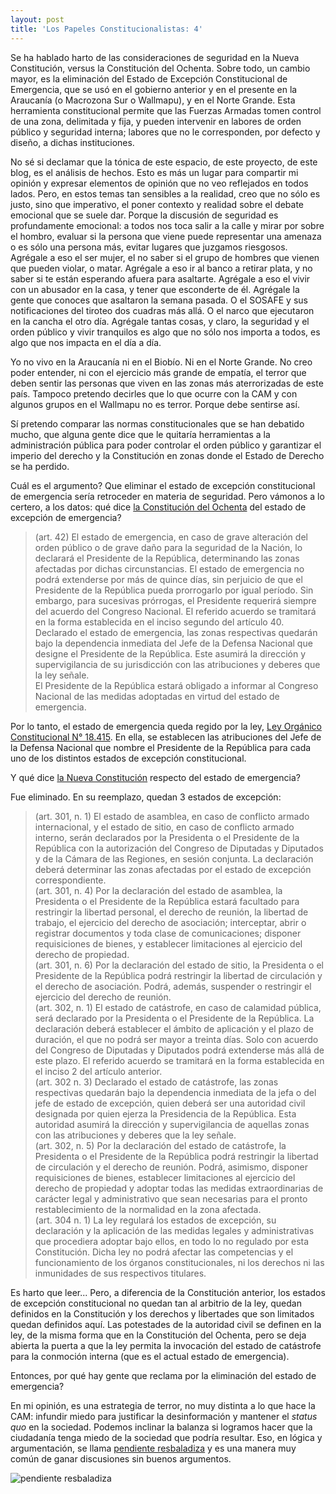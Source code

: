 ```yaml
---
layout: post
title: 'Los Papeles Constitucionalistas: 4'
---
```

Se ha hablado harto de las consideraciones de seguridad en la Nueva Constitución, versus la Constitución del Ochenta. Sobre todo, un cambio mayor, es la eliminación del Estado de Excepción Constitucional de Emergencia, que se usó en el gobierno anterior y en el presente en la Araucanía (o Macrozona Sur o Wallmapu), y en el Norte Grande. Esta herramienta constitucional permite que las Fuerzas Armadas tomen control de una zona, delimitada y fija, y pueden intervenir en labores de orden público y seguridad interna; labores que no le corresponden, por defecto y diseño, a dichas instituciones.

<!--more-->

No sé si declamar que la tónica de este espacio, de este proyecto, de este blog, es el análisis de hechos. Esto es más un lugar para compartir mi opinión y expresar elementos de opinión que no veo reflejados en todos lados. Pero, en estos temas tan sensibles a la realidad, creo que no sólo es justo, sino que imperativo, el poner contexto y realidad sobre el debate emocional que se suele dar. Porque la discusión de seguridad es profundamente emocional: a todos nos toca salir a la calle y mirar por sobre el hombro, evaluar si la persona que viene puede representar una amenaza o es sólo una persona más, evitar lugares que juzgamos riesgosos. Agrégale a eso el ser mujer, el no saber si el grupo de hombres que vienen que pueden violar, o matar. Agrégale a eso ir al banco a retirar plata, y no saber si te están esperando afuera para asaltarte. Agrégale a eso el vivir con un abusador en la casa, y tener que esconderte de él. Agrégale la gente que conoces que asaltaron la semana pasada. O el SOSAFE y sus notificaciones del tiroteo dos cuadras más allá. O el narco que ejecutaron en la cancha el otro día. Agrégale tantas cosas, y claro, la seguridad y el orden público y vivir tranquilos es algo que no sólo nos importa a todos, es algo que nos impacta en el día a día.

Yo no vivo en la Araucanía ni en el Biobío. Ni en el Norte Grande. No creo poder entender, ni con el ejercicio más grande de empatía, el terror que deben sentir las personas que viven en las zonas más aterrorizadas de este país. Tampoco pretendo decirles que lo que ocurre con la CAM y con algunos grupos en el Wallmapu no es terror. Porque debe sentirse así.

Sí pretendo comparar las normas constitucionales que se han debatido mucho, que alguna gente dice que le quitaría herramientas a la administración pública para poder controlar el orden público y garantizar el imperio del derecho y la Constitución en zonas donde el Estado de Derecho se ha perdido.

Cuál es el argumento? Que eliminar el estado de excepción constitucional de emergencia sería retroceder en materia de seguridad. Pero vámonos a lo certero, a los datos: qué dice [la Constitución del Ochenta](https://www.camara.cl/camara/doc/leyes_normas/constitucion.pdf) del estado de excepción de emergencia?

> (art. 42) El estado de emergencia, en caso de grave alteración del orden público o de grave daño para la seguridad de la Nación, lo declarará el Presidente de la República, determinando las zonas afectadas por dichas circunstancias. El estado de emergencia no podrá extenderse por más de quince días, sin perjuicio de que el Presidente de la República pueda prorrogarlo por igual período. Sin embargo, para sucesivas prórrogas, el Presidente requerirá siempre del acuerdo del Congreso Nacional. El referido acuerdo se tramitará en la forma establecida en el inciso segundo del artículo 40. <br>
> Declarado el estado de emergencia, las zonas respectivas quedarán bajo la dependencia inmediata del Jefe de la Defensa Nacional que designe el Presidente de la República. Este asumirá la dirección y supervigilancia de su jurisdicción con las atribuciones y deberes que la ley señale. <br>
> El Presidente de la República estará obligado a informar al Congreso Nacional de las medidas adoptadas en virtud del estado de emergencia.

Por lo tanto, el estado de emergencia queda regido por la ley, [Ley Orgánico Constitucional N° 18.415](https://www.bcn.cl/leychile/navegar?idNorma=29824). En ella, se establecen las atribuciones del Jefe de la Defensa Nacional que nombre el Presidente de la República para cada uno de los distintos estados de excepción constitucional.

Y qué dice [la Nueva Constitución](https://www.chileconvencion.cl/wp-content/uploads/2022/07/Texto-CPR-2022.pdf) respecto del estado de emergencia?

Fue eliminado. En su reemplazo, quedan 3 estados de excepción:

> (art. 301, n. 1) El estado de asamblea, en caso de conflicto armado internacional, y el estado de sitio, en caso de conflicto armado interno, serán declarados por la Presidenta o el Presidente de la República con la autorización del Congreso de Diputadas y Diputados y de la Cámara de las Regiones, en sesión conjunta. La declaración deberá determinar las zonas afectadas por el estado de excepción correspondiente. <br>
> (art. 301, n. 4) Por la declaración del estado de asamblea, la Presidenta o el Presidente de la República estará facultado para restringir la libertad personal, el derecho de reunión, la libertad de trabajo, el ejercicio del derecho de asociación; interceptar, abrir o registrar documentos y toda clase de comunicaciones; disponer requisiciones de bienes, y establecer limitaciones al ejercicio del derecho de propiedad. <br>
> (art. 301, n. 6) Por la declaración del estado de sitio, la Presidenta o el Presidente de la República podrá restringir la libertad de circulación y el derecho de asociación. Podrá, además, suspender o restringir el ejercicio del derecho de reunión. <br>
> (art. 302, n. 1) El estado de catástrofe, en caso de calamidad pública, será declarado por la Presidenta o el Presidente de la República. La declaración deberá establecer el ámbito de aplicación y el plazo de duración, el que no podrá ser mayor a treinta días. Solo con acuerdo del Congreso de Diputadas y Diputados podrá extenderse más allá de este plazo. El referido acuerdo se tramitará en la forma establecida en el inciso 2 del artículo anterior. <br>
> (art. 302 n. 3) Declarado el estado de catástrofe, las zonas respectivas quedarán bajo la dependencia inmediata de la jefa o del jefe de estado de excepción, quien deberá ser una autoridad civil designada por quien ejerza la Presidencia de la República. Esta autoridad asumirá la dirección y supervigilancia de aquellas zonas con las atribuciones y deberes que la ley señale. <br>
> (art. 302, n. 5) Por la declaración del estado de catástrofe, la Presidenta o el Presidente de la República podrá restringir la libertad de circulación y el derecho de reunión. Podrá, asimismo, disponer requisiciones de bienes, establecer limitaciones al ejercicio del derecho de propiedad y adoptar todas las medidas extraordinarias de carácter legal y administrativo que sean necesarias para el pronto restablecimiento de la normalidad en la zona afectada. <br>
> (art. 304 n. 1) La ley regulará los estados de excepción, su declaración y la aplicación de las medidas legales y administrativas que procediera adoptar bajo ellos, en todo lo no regulado por esta Constitución. Dicha ley no podrá afectar las competencias y el funcionamiento de los órganos constitucionales, ni los derechos ni las inmunidades de sus respectivos titulares.

Es harto que leer... Pero, a diferencia de la Constitución anterior, los estados de excepción constitucional no quedan tan al arbitrio de la ley, quedan definidos en la Constitución y los derechos y libertades que son limitados quedan definidos aquí. Las potestades de la autoridad civil se definen en la ley, de la misma forma que en la Constitución del Ochenta, pero se deja abierta la puerta a que la ley permita la invocación del estado de catástrofe para la conmoción interna (que es el actual estado de emergencia).

Entonces, por qué hay gente que reclama por la eliminación del estado de emergencia?

En mi opinión, es una estrategia de terror, no muy distinta a lo que hace la CAM: infundir miedo para justificar la desinformación y mantener el _status quo_ en la sociedad. Podemos inclinar la balanza si logramos hacer que la ciudadanía tenga miedo de la sociedad que podría resultar. Eso, en lógica y argumentación, se llama [pendiente resbaladiza](https://falacias.escepticos.es/index.php/falacia-de-la-pendiente-resbaladiza/) y es una manera muy común de ganar discusiones sin buenos argumentos.

![pendiente resbaladiza](https://s3.amazonaws.com/5mt.jude3pca.org/2022/03/16153248/Phillips-The-Slippery-Slope-2.jpg)
